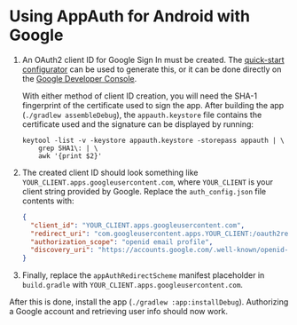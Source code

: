 # Using AppAuth for Android with Google

1. An OAuth2 client ID for Google Sign In must be created. The
   [quick-start configurator](https://goo.gl/pl2Fu2) can be used to generate this, or it can be
   done directly on the
   [Google Developer Console](https://console.developers.google.com/apis/credentials?project=_).

   With either method of client ID creation, you will need the SHA-1 fingerprint of the certificate
   used to sign the app. After building the app (`./gradlew assembleDebug`), the `appauth.keystore`
   file contains the certificate used and the signature can be displayed by running:

   ```
   keytool -list -v -keystore appauth.keystore -storepass appauth | \
       grep SHA1\: | \
       awk '{print $2}'
   ```

2. The created client ID should look something like `YOUR_CLIENT.apps.googleusercontent.com`,
   where `YOUR_CLIENT` is your client string provided by Google. Replace the `auth_config.json`
   file contents with:

   ```json
   {
     "client_id": "YOUR_CLIENT.apps.googleusercontent.com",
     "redirect_uri": "com.googleusercontent.apps.YOUR_CLIENT:/oauth2redirect",
     "authorization_scope": "openid email profile",
     "discovery_uri": "https://accounts.google.com/.well-known/openid-configuration"
   }
   ```

3. Finally, replace the `appAuthRedirectScheme` manifest placeholder in `build.gradle` with
   `YOUR_CLIENT.apps.googleusercontent.com`.

After this is done, install the app (`./gradlew :app:installDebug`). Authorizing a Google account
and retrieving user info should now work.
